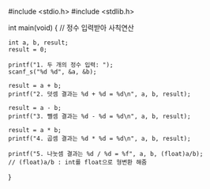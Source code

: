 #include <stdio.h>
#include <stdlib.h>

int main(void)
{
    // 정수 입력받아 사칙연산
    
    int a, b, result;
    result = 0;

    printf("1. 두 개의 정수 입력: "); 
    scanf_s("%d %d", &a, &b);

    result = a + b;
    printf("2. 덧셈 결과는 %d + %d = %d\n", a, b, result);

    result = a - b;
    printf("3. 뺄셈 결과는 %d - %d = %d\n", a, b, result);

    result = a * b;
    printf("4. 곱셈 결과는 %d * %d = %d\n", a, b, result);
    
    printf("5. 나눗셈 결과는 %d / %d = %f", a, b, (float)a/b);
    // (float)a/b : int를 float으로 형변환 해줌
}
